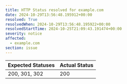 ```yaml
---
title: HTTP Status resolved for example.com
date: 2024-10-29T13:56:48.195912+00:00
resolved: True
resolvedWhen: 2024-10-29T13:56:48.195922+00:00
resolvedStartTime: 2024-10-25T21:09:43.191474+00:00
severity: notice
affected:
  - example.com
section: issue
---
```


| Expected Statuses | Actual Status  |
|-------------------|----------------|
| 200, 301, 302 | 200 |
